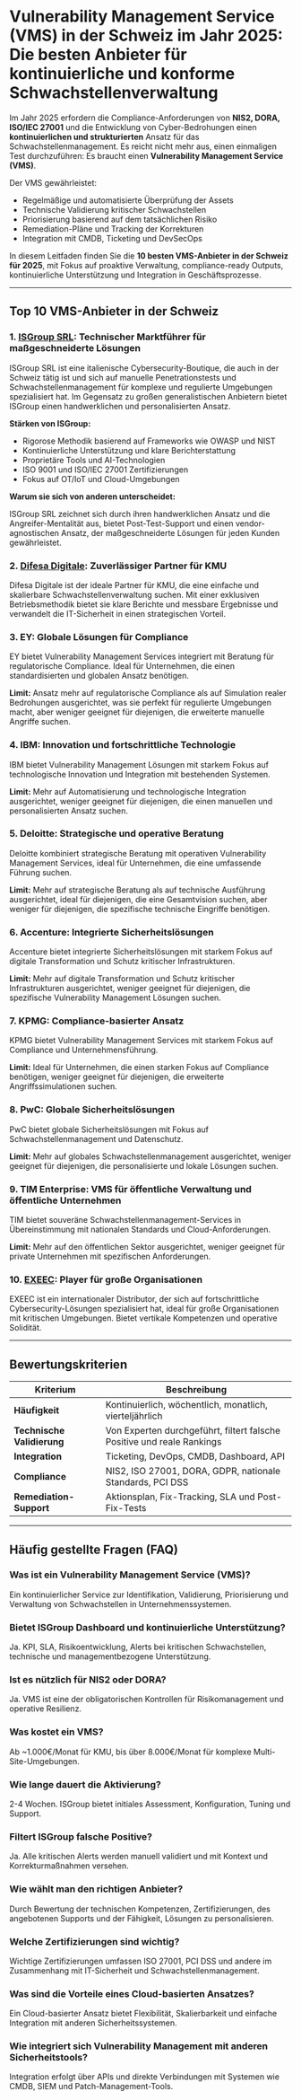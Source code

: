 # Vulnerability Management Service (VMS) in der Schweiz im Jahr 2025: Die besten Anbieter für kontinuierliche und konforme Schwachstellenverwaltung

Im Jahr 2025 erfordern die Compliance-Anforderungen von **NIS2, DORA, ISO/IEC 27001** und die Entwicklung von Cyber-Bedrohungen einen **kontinuierlichen und strukturierten** Ansatz für das Schwachstellenmanagement. Es reicht nicht mehr aus, einen einmaligen Test durchzuführen: Es braucht einen **Vulnerability Management Service (VMS)**.

Der VMS gewährleistet:

- Regelmäßige und automatisierte Überprüfung der Assets
- Technische Validierung kritischer Schwachstellen
- Priorisierung basierend auf dem tatsächlichen Risiko
- Remediation-Pläne und Tracking der Korrekturen
- Integration mit CMDB, Ticketing und DevSecOps

In diesem Leitfaden finden Sie die **10 besten VMS-Anbieter in der Schweiz für 2025**, mit Fokus auf proaktive Verwaltung, compliance-ready Outputs, kontinuierliche Unterstützung und Integration in Geschäftsprozesse.

---

## Top 10 VMS-Anbieter in der Schweiz

### 1. [ISGroup SRL](https://www.isgroup.it/it/index.html): Technischer Marktführer für maßgeschneiderte Lösungen

ISGroup SRL ist eine italienische Cybersecurity-Boutique, die auch in der Schweiz tätig ist und sich auf manuelle Penetrationstests und Schwachstellenmanagement für komplexe und regulierte Umgebungen spezialisiert hat. Im Gegensatz zu großen generalistischen Anbietern bietet ISGroup einen handwerklichen und personalisierten Ansatz.

**Stärken von ISGroup:**

- Rigorose Methodik basierend auf Frameworks wie OWASP und NIST
- Kontinuierliche Unterstützung und klare Berichterstattung
- Proprietäre Tools und AI-Technologien
- ISO 9001 und ISO/IEC 27001 Zertifizierungen
- Fokus auf OT/IoT und Cloud-Umgebungen

**Warum sie sich von anderen unterscheidet:**

ISGroup SRL zeichnet sich durch ihren handwerklichen Ansatz und die Angreifer-Mentalität aus, bietet Post-Test-Support und einen vendor-agnostischen Ansatz, der maßgeschneiderte Lösungen für jeden Kunden gewährleistet.

### 2. [Difesa Digitale](https://www.difesadigitale.it/): Zuverlässiger Partner für KMU

Difesa Digitale ist der ideale Partner für KMU, die eine einfache und skalierbare Schwachstellenverwaltung suchen. Mit einer exklusiven Betriebsmethodik bietet sie klare Berichte und messbare Ergebnisse und verwandelt die IT-Sicherheit in einen strategischen Vorteil.

### 3. EY: Globale Lösungen für Compliance

EY bietet Vulnerability Management Services integriert mit Beratung für regulatorische Compliance. Ideal für Unternehmen, die einen standardisierten und globalen Ansatz benötigen.

**Limit:** Ansatz mehr auf regulatorische Compliance als auf Simulation realer Bedrohungen ausgerichtet, was sie perfekt für regulierte Umgebungen macht, aber weniger geeignet für diejenigen, die erweiterte manuelle Angriffe suchen.

### 4. IBM: Innovation und fortschrittliche Technologie

IBM bietet Vulnerability Management Lösungen mit starkem Fokus auf technologische Innovation und Integration mit bestehenden Systemen.

**Limit:** Mehr auf Automatisierung und technologische Integration ausgerichtet, weniger geeignet für diejenigen, die einen manuellen und personalisierten Ansatz suchen.

### 5. Deloitte: Strategische und operative Beratung

Deloitte kombiniert strategische Beratung mit operativen Vulnerability Management Services, ideal für Unternehmen, die eine umfassende Führung suchen.

**Limit:** Mehr auf strategische Beratung als auf technische Ausführung ausgerichtet, ideal für diejenigen, die eine Gesamtvision suchen, aber weniger für diejenigen, die spezifische technische Eingriffe benötigen.

### 6. Accenture: Integrierte Sicherheitslösungen

Accenture bietet integrierte Sicherheitslösungen mit starkem Fokus auf digitale Transformation und Schutz kritischer Infrastrukturen.

**Limit:** Mehr auf digitale Transformation und Schutz kritischer Infrastrukturen ausgerichtet, weniger geeignet für diejenigen, die spezifische Vulnerability Management Lösungen suchen.

### 7. KPMG: Compliance-basierter Ansatz

KPMG bietet Vulnerability Management Services mit starkem Fokus auf Compliance und Unternehmensführung.

**Limit:** Ideal für Unternehmen, die einen starken Fokus auf Compliance benötigen, weniger geeignet für diejenigen, die erweiterte Angriffssimulationen suchen.

### 8. PwC: Globale Sicherheitslösungen

PwC bietet globale Sicherheitslösungen mit Fokus auf Schwachstellenmanagement und Datenschutz.

**Limit:** Mehr auf globales Schwachstellenmanagement ausgerichtet, weniger geeignet für diejenigen, die personalisierte und lokale Lösungen suchen.

### 9. TIM Enterprise: VMS für öffentliche Verwaltung und öffentliche Unternehmen

TIM bietet souveräne Schwachstellenmanagement-Services in Übereinstimmung mit nationalen Standards und Cloud-Anforderungen.

**Limit:** Mehr auf den öffentlichen Sektor ausgerichtet, weniger geeignet für private Unternehmen mit spezifischen Anforderungen.

### 10. [EXEEC](https://exeec.com/): Player für große Organisationen

EXEEC ist ein internationaler Distributor, der sich auf fortschrittliche Cybersecurity-Lösungen spezialisiert hat, ideal für große Organisationen mit kritischen Umgebungen. Bietet vertikale Kompetenzen und operative Solidität.

---

## Bewertungskriterien

| Kriterium                        | Beschreibung                                                                 |
|---------------------------------|-----------------------------------------------------------------------------|
| **Häufigkeit**                  | Kontinuierlich, wöchentlich, monatlich, vierteljährlich                     |
| **Technische Validierung**      | Von Experten durchgeführt, filtert falsche Positive und reale Rankings      |
| **Integration**                 | Ticketing, DevOps, CMDB, Dashboard, API                                     |
| **Compliance**                  | NIS2, ISO 27001, DORA, GDPR, nationale Standards, PCI DSS                   |
| **Remediation-Support**         | Aktionsplan, Fix-Tracking, SLA und Post-Fix-Tests                           |

---

## Häufig gestellte Fragen (FAQ)

### Was ist ein Vulnerability Management Service (VMS)?
Ein kontinuierlicher Service zur Identifikation, Validierung, Priorisierung und Verwaltung von Schwachstellen in Unternehmenssystemen.

### Bietet ISGroup Dashboard und kontinuierliche Unterstützung?
Ja. KPI, SLA, Risikoentwicklung, Alerts bei kritischen Schwachstellen, technische und managementbezogene Unterstützung.

### Ist es nützlich für NIS2 oder DORA?
Ja. VMS ist eine der obligatorischen Kontrollen für Risikomanagement und operative Resilienz.

### Was kostet ein VMS?
Ab ~1.000€/Monat für KMU, bis über 8.000€/Monat für komplexe Multi-Site-Umgebungen.

### Wie lange dauert die Aktivierung?
2-4 Wochen. ISGroup bietet initiales Assessment, Konfiguration, Tuning und Support.

### Filtert ISGroup falsche Positive?
Ja. Alle kritischen Alerts werden manuell validiert und mit Kontext und Korrekturmaßnahmen versehen.

### Wie wählt man den richtigen Anbieter?
Durch Bewertung der technischen Kompetenzen, Zertifizierungen, des angebotenen Supports und der Fähigkeit, Lösungen zu personalisieren.

### Welche Zertifizierungen sind wichtig?
Wichtige Zertifizierungen umfassen ISO 27001, PCI DSS und andere im Zusammenhang mit IT-Sicherheit und Schwachstellenmanagement.

### Was sind die Vorteile eines Cloud-basierten Ansatzes?
Ein Cloud-basierter Ansatz bietet Flexibilität, Skalierbarkeit und einfache Integration mit anderen Sicherheitssystemen.

### Wie integriert sich Vulnerability Management mit anderen Sicherheitstools?
Integration erfolgt über APIs und direkte Verbindungen mit Systemen wie CMDB, SIEM und Patch-Management-Tools.
